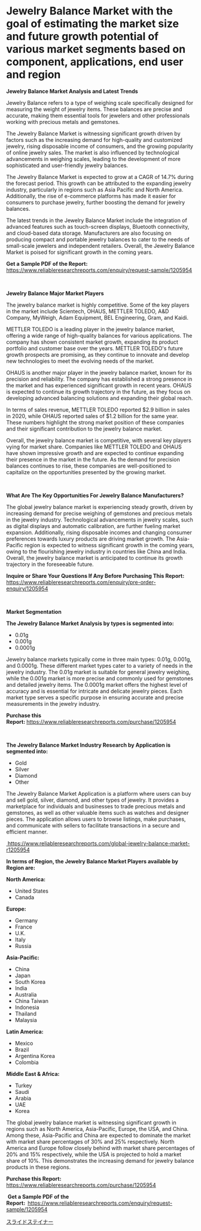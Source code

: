 <p><h1>Jewelry Balance Market with the goal of estimating the market size and future growth potential of various market segments based on component, applications, end user and region</h1></p><p><strong>Jewelry Balance Market Analysis and Latest Trends</strong></p>
<p><p>Jewelry Balance refers to a type of weighing scale specifically designed for measuring the weight of jewelry items. These balances are precise and accurate, making them essential tools for jewelers and other professionals working with precious metals and gemstones.</p><p>The Jewelry Balance Market is witnessing significant growth driven by factors such as the increasing demand for high-quality and customized jewelry, rising disposable income of consumers, and the growing popularity of online jewelry sales. The market is also influenced by technological advancements in weighing scales, leading to the development of more sophisticated and user-friendly jewelry balances.</p><p>The Jewelry Balance Market is expected to grow at a CAGR of 14.7% during the forecast period. This growth can be attributed to the expanding jewelry industry, particularly in regions such as Asia Pacific and North America. Additionally, the rise of e-commerce platforms has made it easier for consumers to purchase jewelry, further boosting the demand for jewelry balances.</p><p>The latest trends in the Jewelry Balance Market include the integration of advanced features such as touch-screen displays, Bluetooth connectivity, and cloud-based data storage. Manufacturers are also focusing on producing compact and portable jewelry balances to cater to the needs of small-scale jewelers and independent retailers. Overall, the Jewelry Balance Market is poised for significant growth in the coming years.</p></p>
<p><strong>Get a Sample PDF of the Report:&nbsp;</strong> <a href="https://www.reliableresearchreports.com/enquiry/request-sample/1205954">https://www.reliableresearchreports.com/enquiry/request-sample/1205954</a></p>
<p>&nbsp;</p>
<p><strong>Jewelry Balance Major Market Players</strong></p>
<p><p>The jewelry balance market is highly competitive. Some of the key players in the market include Scientech, OHAUS, METTLER TOLEDO, A&D Company, MyWeigh, Adam Equipment, BEL Engineering, Gram, and Kaidi.</p><p>METTLER TOLEDO is a leading player in the jewelry balance market, offering a wide range of high-quality balances for various applications. The company has shown consistent market growth, expanding its product portfolio and customer base over the years. METTLER TOLEDO's future growth prospects are promising, as they continue to innovate and develop new technologies to meet the evolving needs of the market.</p><p>OHAUS is another major player in the jewelry balance market, known for its precision and reliability. The company has established a strong presence in the market and has experienced significant growth in recent years. OHAUS is expected to continue its growth trajectory in the future, as they focus on developing advanced balancing solutions and expanding their global reach.</p><p>In terms of sales revenue, METTLER TOLEDO reported $2.9 billion in sales in 2020, while OHAUS reported sales of $1.2 billion for the same year. These numbers highlight the strong market position of these companies and their significant contribution to the jewelry balance market.</p><p>Overall, the jewelry balance market is competitive, with several key players vying for market share. Companies like METTLER TOLEDO and OHAUS have shown impressive growth and are expected to continue expanding their presence in the market in the future. As the demand for precision balances continues to rise, these companies are well-positioned to capitalize on the opportunities presented by the growing market.</p></p>
<p>&nbsp;</p>
<p><strong>What Are The Key Opportunities For Jewelry Balance Manufacturers?</strong></p>
<p><p>The global jewelry balance market is experiencing steady growth, driven by increasing demand for precise weighing of gemstones and precious metals in the jewelry industry. Technological advancements in jewelry scales, such as digital displays and automatic calibration, are further fueling market expansion. Additionally, rising disposable incomes and changing consumer preferences towards luxury products are driving market growth. The Asia-Pacific region is expected to witness significant growth in the coming years, owing to the flourishing jewelry industry in countries like China and India. Overall, the jewelry balance market is anticipated to continue its growth trajectory in the foreseeable future.</p></p>
<p><strong>Inquire or Share Your Questions If Any Before Purchasing This Report:</strong> <a href="https://www.reliableresearchreports.com/enquiry/pre-order-enquiry/1205954">https://www.reliableresearchreports.com/enquiry/pre-order-enquiry/1205954</a></p>
<p>&nbsp;</p>
<p><strong>Market Segmentation</strong></p>
<p><strong>The Jewelry Balance Market Analysis by types is segmented into:</strong></p>
<p><ul><li>0.01g</li><li>0.001g</li><li>0.0001g</li></ul></p>
<p><p>Jewelry balance markets typically come in three main types: 0.01g, 0.001g, and 0.0001g. These different market types cater to a variety of needs in the jewelry industry. The 0.01g market is suitable for general jewelry weighing, while the 0.001g market is more precise and commonly used for gemstones and detailed jewelry items. The 0.0001g market offers the highest level of accuracy and is essential for intricate and delicate jewelry pieces. Each market type serves a specific purpose in ensuring accurate and precise measurements in the jewelry industry.</p></p>
<p><strong>Purchase this Report:&nbsp;</strong><a href="https://www.reliableresearchreports.com/purchase/1205954">https://www.reliableresearchreports.com/purchase/1205954</a></p>
<p>&nbsp;</p>
<p><strong>The Jewelry Balance Market Industry Research by Application is segmented into:</strong></p>
<p><ul><li>Gold</li><li>Silver</li><li>Diamond</li><li>Other</li></ul></p>
<p><p>The Jewelry Balance Market Application is a platform where users can buy and sell gold, silver, diamond, and other types of jewelry. It provides a marketplace for individuals and businesses to trade precious metals and gemstones, as well as other valuable items such as watches and designer pieces. The application allows users to browse listings, make purchases, and communicate with sellers to facilitate transactions in a secure and efficient manner.</p></p>
<p><a href="https://www.reliableresearchreports.com/global-jewelry-balance-market-r1205954">&nbsp;https://www.reliableresearchreports.com/global-jewelry-balance-market-r1205954</a></p>
<p><strong>In terms of Region, the Jewelry Balance Market Players available by Region are:</strong></p>
<p>
    <p> <strong> North America: </strong>
        <ul>
            <li>United States</li>
            <li>Canada</li>
        </ul>
        </p> 
    <p> <strong> Europe: </strong>
        <ul>
            <li>Germany</li>
            <li>France</li>
            <li>U.K.</li>
            <li>Italy</li>
            <li>Russia</li>
        </ul>
        </p> 
    <p> <strong> Asia-Pacific: </strong>
        <ul>
            <li>China</li>
            <li>Japan</li>
            <li>South Korea</li>
            <li>India</li>
            <li>Australia</li>
            <li>China Taiwan</li>
            <li>Indonesia</li>
            <li>Thailand</li>
            <li>Malaysia</li>
        </ul>
        </p> 
    <p> <strong> Latin America: </strong>
        <ul>
            <li>Mexico</li>
            <li>Brazil</li>
            <li>Argentina Korea</li>
            <li>Colombia</li>
        </ul>
        </p> 
    <p> <strong> Middle East & Africa: </strong>
        <ul>
            <li>Turkey</li>
            <li>Saudi</li>
            <li>Arabia</li>
            <li>UAE</li>
            <li>Korea</li>
        </ul>
    </p>
    </p>
<p><p>The global jewelry balance market is witnessing significant growth in regions such as North America, Asia-Pacific, Europe, the USA, and China. Among these, Asia-Pacific and China are expected to dominate the market with market share percentages of 30% and 25% respectively. North America and Europe follow closely behind with market share percentages of 20% and 15% respectively, while the USA is projected to hold a market share of 10%. This demonstrates the increasing demand for jewelry balance products in these regions.</p></p>
<p><strong>Purchase this Report: </strong><a href="https://www.reliableresearchreports.com/purchase/1205954">https://www.reliableresearchreports.com/purchase/1205954</a></p>
<p>&nbsp;<strong>Get a Sample PDF of the Report:&nbsp;&nbsp;</strong><a href="https://www.reliableresearchreports.com/enquiry/request-sample/1205954">https://www.reliableresearchreports.com/enquiry/request-sample/1205954</a></p>
<p><strong></strong></p>
<p><p><a href="https://github.com/efcvopdgkdx128/Market-Research-Report-List-3/blob/main/317145630012.md">スライドステイナー</a></p></p>
